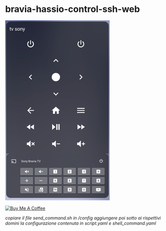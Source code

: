 # bravia-hassio-control-ssh-web
<img src="https://github.com/riddik14/bravia-hassio-control-ssh-web/blob/main/remote.png">


<a href="https://www.buymeacoffee.com/T1Pqksy" target="_blank"><img src="https://cdn.buymeacoffee.com/buttons/arial-black.png" alt="Buy Me A Coffee" style="height: 51px !important;width: 217px !important;" ></a>

*copiare il file send_command.sh in /config*
*aggiungere poi sotto ai rispettivi domini la configurazione contenuta in script.yaml e shell_command.yaml*

